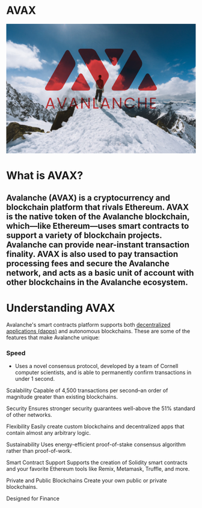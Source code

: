 # AVAX

![An Image of the AVAX currency.](AVAX.jpg)

# What is AVAX?

Avalanche (AVAX) is a cryptocurrency and blockchain platform that rivals Ethereum. AVAX is the native token of the Avalanche blockchain, which—like Ethereum—uses smart contracts to support a variety of blockchain projects. Avalanche can provide near-instant transaction finality. AVAX is also used to pay transaction processing fees and secure the Avalanche network, and acts as a basic unit of account with other blockchains in the Avalanche ecosystem.
----------------------------------------------------------------------

# Understanding AVAX
Avalanche's smart contracts platform supports both [decentralized applications (dapps)](https://support.avax.network/en/articles/4587146-what-is-a-decentralized-application-dapp) and autonomous blockchains. These are some of the features that make Avalanche unique:


### Speed
* Uses a novel consensus protocol, developed by a team of Cornell computer scientists, and is able to permanently confirm transactions in under 1 second.

Scalability
Capable of 4,500 transactions per second–an order of magnitude greater than existing blockchains.

Security
Ensures stronger security guarantees well-above the 51% standard of other networks.

Flexibility
Easily create custom blockchains and decentralized apps that contain almost any arbitrary logic.

Sustainability
Uses energy-efficient proof-of-stake consensus algorithm rather than proof-of-work.

Smart Contract Support
Supports the creation of Solidity smart contracts and your favorite Ethereum tools like Remix, Metamask, Truffle, and more.

Private and Public Blockchains
Create your own public or private blockchains.

Designed for Finance
